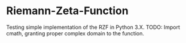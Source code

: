 # Riemann-Zeta-Function

Testing simple implementation of the RZF in Python 3.X.
TODO: Import cmath, granting proper complex domain to the function.
